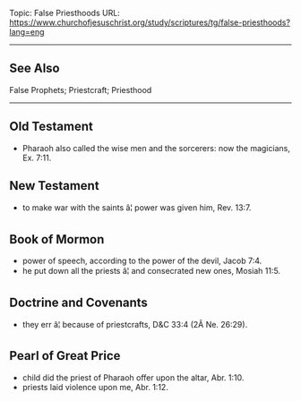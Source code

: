 Topic: False Priesthoods
URL: https://www.churchofjesuschrist.org/study/scriptures/tg/false-priesthoods?lang=eng

---

## See Also

False Prophets; Priestcraft; Priesthood

---

## Old Testament

- Pharaoh also called the wise men and the sorcerers: now the magicians, Ex. 7:11.

## New Testament

- to make war with the saints â¦ power was given him, Rev. 13:7.

## Book of Mormon

- power of speech, according to the power of the devil, Jacob 7:4.
- he put down all the priests â¦ and consecrated new ones, Mosiah 11:5.

## Doctrine and Covenants

- they err â¦ because of priestcrafts, D&C 33:4 (2Â Ne. 26:29).

## Pearl of Great Price

- child did the priest of Pharaoh offer upon the altar, Abr. 1:10.
- priests laid violence upon me, Abr. 1:12.

